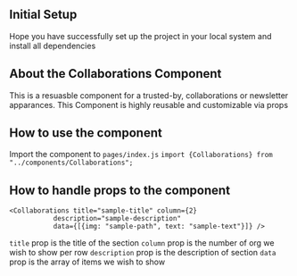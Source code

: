 ## Initial Setup

Hope you have successfully set up the project in your local system and install all dependencies

## About the Collaborations Component

This is a resuasble component for a trusted-by, collaborations or newsletter apparances. This Component is highly reusable and customizable via props

## How to use the component

Import the component to `pages/index.js`
`import {Collaborations} from "../components/Collaborations";`

## How to handle props to the component

```
<Collaborations title="sample-title" column={2}
           description="sample-description"
           data={[{img: "sample-path", text: "sample-text"}]} />
```

`title` prop is the title of the section
`column` prop is the number of org we wish to show per row
`description` prop is the description of section
`data` prop is the array of items we wish to show
